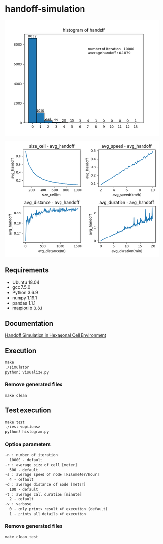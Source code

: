 # handoff-simulation


![histogram](./images/hist.png)

![result](./images/result.png)


## Requirements
- Ubuntu 18.04
- gcc 7.5.0
- Python 3.6.9
- numpy 1.19.1
- pandas 1.1.1
- matplotlib 3.3.1

## Documentation
[Handoff Simulation in Hexagonal Cell Environment](./report.pdf)

## Execution
```
make
./simulator
python3 visualize.py
```
### Remove generated files
```
make clean
```

## Test execution
```
make test
./test <options>
python3 histogram.py
```

### Option parameters
```
-n : number of iteration
  10000 - default
-r : average size of cell [meter]
  500 - default
-s : average speed of node [kilometer/hour]
  4 - default
-d : average distance of node [meter]
  100 - default
-t : average call duration [minute]
  2 - default
-v : verbose 
  0 - only prints result of execution (default)
  1 - prints all details of execution
```


### Remove generated files
```
make clean_test
```

